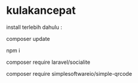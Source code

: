 # kulakancepat
install terlebih dahulu : 
<p>composer update</p> 
<p>npm i</p> 
<p>composer require laravel/socialite</p> 
<p>composer require simplesoftwareio/simple-qrcode</p>
